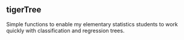 ## tigerTree

Simple functions to enable my elementary statistics students to work quickly with classification and regression trees.
